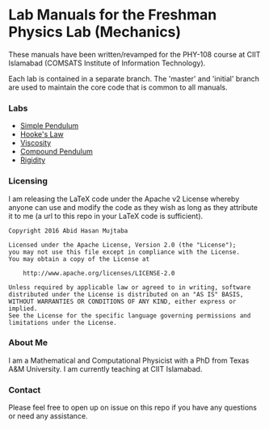 # Lab Manuals for the Freshman Physics Lab (Mechanics)

These manuals have been written/revamped for the PHY-108 course at CIIT Islamabad (COMSATS Institute of Information Technology).

Each lab is contained in a separate branch. The 'master' and 'initial' branch are used to maintain the core code that is common to all manuals.

### Labs

* [Simple Pendulum](http://abid-mujtaba.github.io/phy-108-lab-manuals/docs/simple-pendulum.pdf)
* [Hooke's Law](http://abid-mujtaba.github.io/phy-108-lab-manuals/docs/hookes.pdf)
* [Viscosity](http://abid-mujtaba.github.io/phy-108-lab-manuals/docs/viscosity.pdf)
* [Compound Pendulum](http://abid-mujtaba.github.io/phy-108-lab-manuals/docs/compound-pendulum.pdf)
* [Rigidity](http://abid-mujtaba.github.io/phy-108-lab-manuals/docs/rigidity.pdf)

### Licensing

I am releasing the LaTeX code under the Apache v2 License whereby anyone can use and modify the code as they wish as long as they attribute it to me (a url to this repo in your LaTeX code is sufficient).

```
Copyright 2016 Abid Hasan Mujtaba

Licensed under the Apache License, Version 2.0 (the "License");
you may not use this file except in compliance with the License.
You may obtain a copy of the License at

    http://www.apache.org/licenses/LICENSE-2.0

Unless required by applicable law or agreed to in writing, software
distributed under the License is distributed on an "AS IS" BASIS,
WITHOUT WARRANTIES OR CONDITIONS OF ANY KIND, either express or implied.
See the License for the specific language governing permissions and
limitations under the License.
```


### About Me

I am a Mathematical and Computational Physicist with a PhD from Texas A&M University. I am currently teaching at CIIT Islamabad.

### Contact

Please feel free to open up on issue on this repo if you have any questions or need any assistance.
